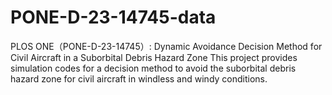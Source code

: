# PONE-D-23-14745-data
PLOS ONE（PONE-D-23-14745）: Dynamic Avoidance Decision Method for Civil Aircraft in a Suborbital Debris Hazard Zone
This project provides simulation codes for a decision method to avoid the suborbital debris hazard zone for civil aircraft in windless and windy conditions.

